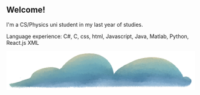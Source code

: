 ## Welcome!
I'm a CS/Physics uni student in my last year of studies.

Language experience:
  C#,
  C,
  css,
  html,
  Javascript,
  Java,
  Matlab,
  Python,
  React.js
  XML
  
<picture>
  <img alt="Clouds.png" src="clouds.png">
</picture>

<!--
**kadazel/kadazel** is a ✨ _special_ ✨ repository because its `README.md` (this file) appears on your GitHub profile.

Here are some ideas to get you started:

- 🔭 I’m currently working on ...
- 🌱 I’m currently learning ...
- 👯 I’m looking to collaborate on ...
- 🤔 I’m looking for help with ...
- 💬 Ask me about ...
- 📫 How to reach me: ...
- 😄 Pronouns: ...
- ⚡ Fun fact: ...
-->
